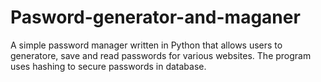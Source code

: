 # Pasword-generator-and-maganer
A simple password manager written in Python that allows users to generatore, save and read passwords for various websites.
The program uses hashing to secure passwords in database.
